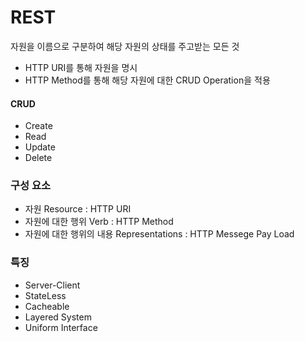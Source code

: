 # REST

자원을 이름으로 구분하여 해당 자원의 상태를 주고받는 모든 것

-   HTTP URI를 통해 자원을 명시
-   HTTP Method를 통해 해당 자원에 대한 CRUD Operation을 적용

#### CRUD

-   Create
-   Read
-   Update
-   Delete

### 구성 요소

-   자원 Resource : HTTP URI
-   자원에 대한 행위 Verb : HTTP Method
-   자원에 대한 행위의 내용 Representations : HTTP Messege Pay Load

### 특징

-   Server-Client
-   StateLess
-   Cacheable
-   Layered System
-   Uniform Interface
